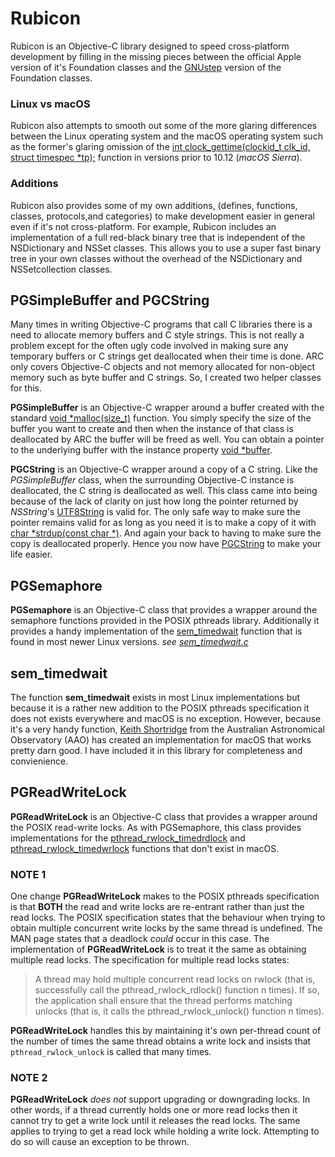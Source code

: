 # Rubicon

Rubicon is an Objective-C library designed to speed cross-platform development by
filling in the missing pieces between the official Apple version of it's Foundation 
classes and the [GNUstep](http://www.gnustep.org) version of the Foundation classes.

### Linux vs macOS

Rubicon also attempts to smooth out some of the more glaring differences between
the Linux operating system and the macOS operating system such as the former's
glaring omission of the [int clock_gettime(clockid_t clk_id, struct timespec *tp);](https://linux.die.net/man/3/clock_gettime)
function in versions prior to 10.12 (_macOS Sierra_).

### Additions

Rubicon also provides some of my own additions, (defines, functions, classes,
protocols,and categories) to make development easier in general even if it's not
cross-platform. For example, Rubicon includes an implementation of a full
red-black binary tree that is independent of the NSDictionary and NSSet classes.
This allows you to use a super fast binary tree in your own classes without the
overhead of the NSDictionary and NSSetcollection classes.

## PGSimpleBuffer and PGCString

Many times in writing Objective-C programs that call C libraries there is a need to
allocate memory buffers and C style strings. This is not really a problem except for
the often ugly code involved in making sure any temporary buffers or C strings get
deallocated when their time is done. ARC only covers Objective-C objects and not memory
allocated for non-object memory such as byte buffer and C strings. So, I created two
helper classes for this.

**PGSimpleBuffer** is an Objective-C wrapper around a buffer created with the standard
[void *malloc(size_t)](http://www.manpagez.com/man/3/malloc/) function. You simply specify
the size of the buffer you want to create and then when the instance of that class is
deallocated by ARC the buffer will be freed as well. You can obtain a pointer to the
underlying buffer with the instance property [void *buffer](https://github.com/GalenRhodes/Rubicon/blob/master/Rubicon/Buffers/PGSimpleBuffer.h).

**PGCString** is an Objective-C wrapper around a copy of a C string. Like the *PGSimpleBuffer*
class, when the surrounding Objective-C instance is deallocated, the C string is
deallocated as well. This class came into being because of the lack of clarity on
just how long the pointer returned by _NSString_'s
[UTF8String](https://developer.apple.com/documentation/foundation/nsstring/1411189-utf8string?language=objc)
is valid for. The only safe way to make sure the pointer remains valid for as long as
you need it is to make a copy of it with
[char *strdup(const char *)](http://www.manpagez.com/man/3/strdup/). And again your
back to having to make sure the copy is deallocated properly. Hence you now have
[PGCString](https://github.com/GalenRhodes/Rubicon/blob/master/Rubicon/Misc/PGCString.h)
to make your life easier.  

## PGSemaphore

**PGSemaphore** is an Objective-C class that provides a wrapper around the
semaphore functions provided in the POSIX pthreads library. Additionally it
provides a handy implementation of the [sem_timedwait](http://man7.org/linux/man-pages/man3/sem_wait.3.html)
function that is found in most newer Linux versions. *see
[sem_timedwait.c](Rubicon/Concurrency/Locks/sem_timedwait.c)*

## sem_timedwait

The function **sem_timedwait** exists in most Linux implementations but because
it is a rather new addition to the POSIX pthreads specification it does not exists
everywhere and macOS is no exception. However, because it's a very handy function,
[Keith Shortridge](https://www.aao.gov.au/science/research/staff/Keith%20Shortridge "Keith Shortridge, AAO")
from the Australian Astronomical Observatory (AAO) has created an implementation
for macOS that works pretty darn good. I have included it in this library for
completeness and convienience.

## PGReadWriteLock

**PGReadWriteLock** is an Objective-C class that provides a wrapper around the POSIX
read-write locks. As with PGSemaphore, this class provides implementations for the
[pthread_rwlock_timedrdlock](http://man7.org/linux/man-pages/man3/pthread_rwlock_timedrdlock.3p.html)
and [pthread_rwlock_timedwrlock](http://man7.org/linux/man-pages/man3/pthread_rwlock_timedwrlock.3p.html)
functions that don't exist in macOS.

### NOTE 1

One change **PGReadWriteLock** makes to the POSIX pthreads specification is that
**BOTH** the read and write locks are re-entrant rather than just the read locks.
The POSIX specification states that the behaviour when trying to obtain multiple
concurrent write locks by the same thread is undefined. The MAN page states that
a deadlock *could* occur in this case. The implementation of **PGReadWriteLock**
is to treat it the same as obtaining multiple read locks. The specification for
multiple read locks states:

> A thread may hold multiple concurrent read locks on rwlock (that is, successfully
> call the pthread_rwlock_rdlock() function n times). If so, the application shall
> ensure that the thread performs matching unlocks (that is, it calls the
> pthread_rwlock_unlock() function n times).

**PGReadWriteLock** handles this by maintaining it's own per-thread count of the
number of times the same thread obtains a write lock and insists that
<code>pthread_rwlock_unlock</code> is called that many times.

### NOTE 2

**PGReadWriteLock** *does not* support upgrading or downgrading locks. In other words,
if a thread currently holds one or more read locks then it cannot try to get a write
lock until it releases the read locks. The same applies to trying to get a read lock
while holding a write lock. Attempting to do so will cause an exception to be thrown.

